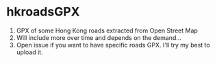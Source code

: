 # hkroadsGPX

1. GPX of some Hong Kong roads extracted from Open Street Map
2. Will include more over time and depends on the demand... 
3. Open issue if you want to have specific roads GPX. I'll try my best to upload it.

